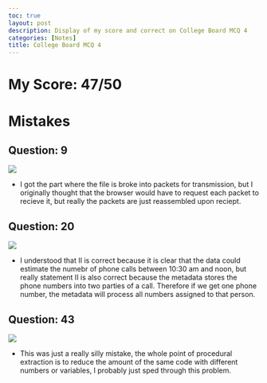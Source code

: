 ```yaml
---
toc: true
layout: post
description: Display of my score and correct on College Board MCQ 4
categories: [Notes]
title: College Board MCQ 4
---
```


# My Score: 47/50


# Mistakes

## Question: 9

![]({{site.baseurl}}/images/q9mcq.png)

- I got the part where the file is broke into packets for transmission, but I originally thought that the browser would have to request each packet to recieve it, but really the packets are just reassembled upon reciept.

## Question: 20

![]({{site.baseurl}}/images/q20mcq.png)

- I understood that II is correct because it is clear that the data could estimate the numebr of phone calls between 10:30 am and noon, but really statement II is also correct because the metadata stores the phone numbers into two parties of a call. Therefore if we get one phone number, the metadata will process all numbers assigned to that person.

## Question: 43

![]({{site.baseurl}}/images/q43mcq.png)

- This was just a really silly mistake, the whole point of procedural extraction is to reduce the amount of the same code with different numbers or variables, I probably just sped through this problem. 

